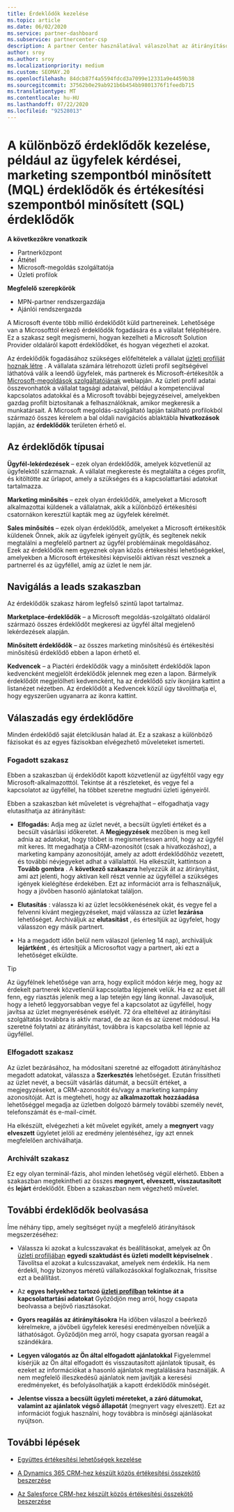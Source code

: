 ```yaml
---
title: Érdeklődők kezelése
ms.topic: article
ms.date: 06/02/2020
ms.service: partner-dashboard
ms.subservice: partnercenter-csp
description: A partner Center használatával válaszolhat az átirányításokra, és kezelheti az új, meglévő és archivált érdeklődőket és hivatkozásokat. Ismerje meg, hogyan szerezhet be további hivatkozásokat a jövőben.
author: sroy
ms.author: sroy
ms.localizationpriority: medium
ms.custom: SEOMAY.20
ms.openlocfilehash: 84dcb87f4a5594fdcd3a7099e12331a9e4459b38
ms.sourcegitcommit: 37562b0e29ab921b6b454bb9801376f1feedb715
ms.translationtype: MT
ms.contentlocale: hu-HU
ms.lasthandoff: 07/22/2020
ms.locfileid: "92528013"
---
```

# <a name="manage-different-leads-like-customer-inquiries-marketing-qualified-leads-and-sales-qualified-leads"></a>A különböző érdeklődők kezelése, például az ügyfelek kérdései, marketing szempontból minősített (MQL) érdeklődők és értékesítési szempontból minősített (SQL) érdeklődők

**A következőkre vonatkozik**

- Partnerközpont
- Áttétel
- Microsoft-megoldás szolgáltatója
- Üzleti profilok

**Megfelelő szerepkörök**

- MPN-partner rendszergazdája
- Ajánlói rendszergazda

A Microsoft évente több millió érdeklődőt küld partnereinek. Lehetősége van a Microsofttól érkező érdeklődők fogadására és a vállalat felépítésére. Ez a szakasz segít megismerni, hogyan kezelheti a Microsoft Solution Provider oldaláról kapott érdeklődőket, és hogyan végezheti el azokat.

Az érdeklődők fogadásához szükséges előfeltételek a vállalat [üzleti profilját hoznak létre](create-a-marketing-profile.md) . A vállalata számára létrehozott üzleti profil segítségével láthatóvá válik a leendő ügyfelek, más partnerek és Microsoft-értékesítők a [Microsoft-megoldások szolgáltatójának](https://www.microsoft.com/solution-providers/home) weblapján. Az üzleti profil adatai összevonhatók a vállalat tagsági adataival, például a kompetenciával kapcsolatos adatokkal és a Microsoft további bejegyzéseivel, amelyekben gazdag profilt biztosítanak a felhasználóknak, amikor megkeresik a munkatársait. A Microsoft megoldás-szolgáltató lapján található profilokból származó összes kérelem a bal oldali navigációs ablaktábla **hivatkozások** lapján, az **érdeklődők** területen érhető el.

## <a name="types-of-leads"></a>Az érdeklődők típusai

**Ügyfél-lekérdezések** – ezek olyan érdeklődők, amelyek közvetlenül az ügyfelektől származnak. A vállalat megkereste és megtalálta a céges profilt, és kitöltötte az űrlapot, amely a szükséges és a kapcsolattartási adatokat tartalmazza.

**Marketing minősítés** – ezek olyan érdeklődők, amelyeket a Microsoft alkalmazottai küldenek a vállalatnak, akik a különböző értékesítési csatornákon keresztül kapták meg az ügyfelek kérelmét.

**Sales minősítés** – ezek olyan érdeklődők, amelyeket a Microsoft értékesítők küldenek Önnek, akik az ügyfelek igényeit gyűjtik, és segítenek nekik megtalálni a megfelelő partnert az ügyfél problémáinak megoldásához. Ezek az érdeklődők nem egyeznek olyan közös értékesítési lehetőségekkel, amelyekben a Microsoft értékesítési képviselői aktívan részt vesznek a partnerrel és az ügyféllel, amíg az üzlet le nem jár.

## <a name="navigating-the-leads-section"></a>Navigálás a leads szakaszban

Az érdeklődők szakasz három legfelső szintű lapot tartalmaz. 

**Marketplace-érdeklődők** – a Microsoft megoldás-szolgáltató oldaláról származó összes érdeklődőt megkeresi az ügyfél által megjelenő lekérdezések alapján.

**Minősített érdeklődők** – az összes marketing minősítésű és értékesítési minősítésű érdeklődő ebben a lapon érhető el.

**Kedvencek** – a Piactéri érdeklődők vagy a minősített érdeklődők lapon kedvencként megjelölt érdeklődők jelennek meg ezen a lapon. Bármelyik érdeklődőt megjelölheti kedvencként, ha az érdeklődő szív ikonjára kattint a listanézet nézetben. Az érdeklődőt a Kedvencek közül úgy távolíthatja el, hogy egyszerűen ugyanarra az ikonra kattint.

## <a name="responding-to-a-lead"></a>Válaszadás egy érdeklődőre

Minden érdeklődő saját életciklusán halad át. Ez a szakasz a különböző fázisokat és az egyes fázisokban elvégezhető műveleteket ismerteti.

### <a name="received-stage"></a>Fogadott szakasz

Ebben a szakaszban új érdeklődőt kapott közvetlenül az ügyféltől vagy egy Microsoft-alkalmazotttól. Tekintse át a részleteket, és vegye fel a kapcsolatot az ügyféllel, ha többet szeretne megtudni üzleti igényeiről.

Ebben a szakaszban két műveletet is végrehajthat – elfogadhatja vagy elutasíthatja az átirányítást:

- **Elfogadás:** Adja meg az üzlet nevét, a becsült ügyleti értéket és a becsült vásárlási időkeretet. A **Megjegyzések** mezőben is meg kell adnia az adatokat, hogy többet is megismertessen arról, hogy az ügyfél mit keres. Itt megadhatja a CRM-azonosítót (csak a hivatkozáshoz), a marketing kampány azonosítóját, amely az adott érdeklődőhöz vezetett, és további névjegyeket adhat a vállalattól. Ha elkészült, kattintson a **Tovább gombra** . A **következő szakaszra** helyezzük át az átirányítást, ami azt jelenti, hogy aktívan kell részt vennie az ügyféllel a szükséges igények kielégítése érdekében. Ezt az információt arra is felhasználjuk, hogy a jövőben hasonló ajánlatokat találjon. 

- **Elutasítás** : válassza ki az üzlet lecsökkenésének okát, és vegye fel a felvenni kívánt megjegyzéseket, majd válassza az üzlet **lezárása** lehetőséget. Archiváljuk az **elutasítást** , és értesítjük az ügyfelet, hogy válasszon egy másik partnert.

- Ha a megadott időn belül nem válaszol (jelenleg 14 nap), archiváljuk **lejártként** , és értesítjük a Microsoftot vagy a partnert, aki ezt a lehetőséget elküldte.

> [!TIP]
> Az ügyfélnek lehetősége van arra, hogy explicit módon kérje meg, hogy az érdekelt partnerek közvetlenül kapcsolatba lépjenek velük. Ha ez az eset áll fenn, egy riasztás jelenik meg a lap tetején egy láng ikonnal. Javasoljuk, hogy a lehető leggyorsabban vegye fel a kapcsolatot az ügyféllel, hogy javítsa az üzlet megnyerésének esélyét. 72 óra elteltével az átirányítási szolgáltatás továbbra is aktív marad, de az ikon és az üzenet módosul. Ha szeretné folytatni az átirányítást, továbbra is kapcsolatba kell lépnie az ügyféllel.

### <a name="accepted-stage"></a>Elfogadott szakasz

Az üzlet bezárásához, ha módosítani szeretné az elfogadott átirányításhoz megadott adatokat, válassza a **Szerkesztés** lehetőséget. Ezután frissítheti az üzlet nevét, a becsült vásárlás dátumát, a becsült értéket, a megjegyzéseket, a CRM-azonosítót és/vagy a marketing kampány azonosítóját.  Azt is megteheti, hogy az **alkalmazottak hozzáadása** lehetőséggel megadja az üzletben dolgozó bármely további személy nevét, telefonszámát és e-mail-címét.

Ha elkészült, elvégezheti a két művelet egyikét, amely a **megnyert** vagy **elveszett** ügyletet jelöli az eredmény jelentéséhez, így azt ennek megfelelően archiválhatja.

### <a name="archived-stage"></a>Archivált szakasz

Ez egy olyan terminál-fázis, ahol minden lehetőség végül elérhető. Ebben a szakaszban megtekintheti az összes **megnyert, elveszett, visszautasított** és **lejárt** érdeklődőt. Ebben a szakaszban nem végezhető művelet.

## <a name="getting-more-leads"></a>További érdeklődők beolvasása

Íme néhány tipp, amely segítséget nyújt a megfelelő átirányítások megszerzéséhez:

- Válassza ki azokat a kulcsszavakat és beállításokat, amelyek az Ön [üzleti profiljában](create-a-marketing-profile.md) **egyedi szaktudást és üzleti modellt képviselnek** . Távolítsa el azokat a kulcsszavakat, amelyek nem érdeklik. Ha nem érdekli, hogy bizonyos méretű vállalkozásokkal foglalkoznak, frissítse ezt a beállítást.

- Az **egyes helyekhez tartozó [üzleti profilban](create-a-marketing-profile.md) tekintse át a kapcsolattartási adatokat** Győződjön meg arról, hogy csapata beolvassa a bejövő riasztásokat.

- **Gyors reagálás az átirányításokra** Ha időben válaszol a beérkező kérelmekre, a jövőbeli ügyfelek keresési eredményeiben növeljük a láthatóságot. Győződjön meg arról, hogy csapata gyorsan reagál a szándékára.

- **Legyen válogatós az Ön által elfogadott ajánlatokkal** Figyelemmel kísérjük az Ön által elfogadott és visszautasított ajánlatok típusait, és ezeket az információkat a hasonló ajánlatok megtalálására használják. A nem megfelelő illeszkedésű ajánlatok nem javítják a keresési eredményeket, és befolyásolhatják a kapott érdeklődők minőségét.

- **Jelentse vissza a becsült ügyleti méreteket, a záró dátumokat, valamint az ajánlatok végső állapotát** (megnyert vagy elveszett). Ezt az információt fogjuk használni, hogy továbbra is minőségi ajánlásokat nyújtson.

## <a name="next-steps"></a>További lépések

- [Együttes értékesítési lehetőségek kezelése](manage-co-sell-opportunities.md)

- [A Dynamics 365 CRM-hez készült közös értékesítési összekötő beszerzése](connector-dynamics.md)

- [Az Salesforce CRM-hez készült közös értékesítési összekötő beszerzése](connector-salesforce.md)
